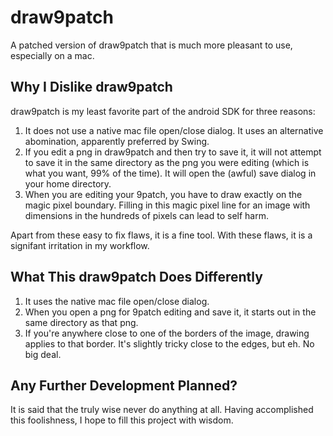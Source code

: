 draw9patch 
==========

A patched version of draw9patch that is much more pleasant to use, especially
on a mac.

Why I Dislike draw9patch 
------------------------

draw9patch is my least favorite part of the android SDK for three reasons:

1. It does not use a native mac file open/close dialog. It uses an alternative
abomination, apparently preferred by Swing.
2. If you edit a png in draw9patch and then try to save it, it will not attempt
to save it in the same directory as the png you were editing (which is what
you want, 99% of the time). It will open the (awful) save dialog in your
home directory.
3. When you are editing your 9patch, you have to draw exactly on the magic
pixel boundary. Filling in this magic pixel line for an image with
dimensions in the hundreds of pixels can lead to self harm.

Apart from these easy to fix flaws, it is a fine tool. With these flaws, it is
a signifant irritation in my workflow.

What This draw9patch Does Differently
-------------------------------------

1. It uses the native mac file open/close dialog.
2. When you open a png for 9patch editing and save it, it starts out in 
the same directory as that png.
3. If you're anywhere close to one of the borders of the image, drawing
applies to that border. It's slightly tricky close to the edges, but eh. 
No big deal.

Any Further Development Planned?
--------------------------------

It is said that the truly wise never do anything at all. Having accomplished
this foolishness, I hope to fill this project with wisdom.
